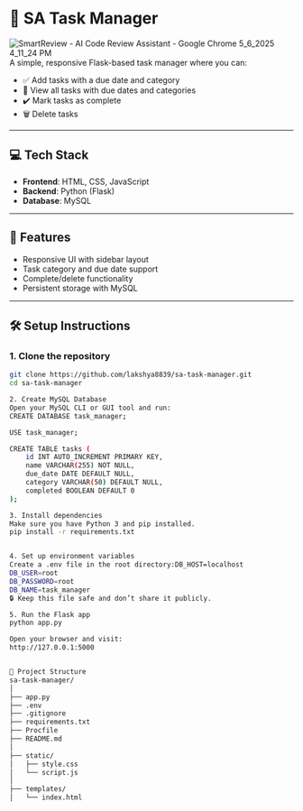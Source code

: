 # 📝 SA Task Manager
![SmartReview - AI Code Review Assistant - Google Chrome 5_6_2025 4_11_24 PM](https://github.com/user-attachments/assets/3667927b-bd16-4e1c-85a6-cc713833d8f0)
A simple, responsive Flask-based task manager where you can:

- ✅ Add tasks with a due date and category  
- 📅 View all tasks with due dates and categories  
- ✔️ Mark tasks as complete  
- 🗑️ Delete tasks  

---

## 💻 Tech Stack

- **Frontend**: HTML, CSS, JavaScript  
- **Backend**: Python (Flask)  
- **Database**: MySQL  

---

## 🚀 Features

- Responsive UI with sidebar layout  
- Task category and due date support  
- Complete/delete functionality  
- Persistent storage with MySQL  

---

## 🛠️ Setup Instructions

### 1. Clone the repository

```bash
git clone https://github.com/lakshya8839/sa-task-manager.git
cd sa-task-manager

2. Create MySQL Database
Open your MySQL CLI or GUI tool and run:
CREATE DATABASE task_manager;

USE task_manager;

CREATE TABLE tasks (
    id INT AUTO_INCREMENT PRIMARY KEY,
    name VARCHAR(255) NOT NULL,
    due_date DATE DEFAULT NULL,
    category VARCHAR(50) DEFAULT NULL,
    completed BOOLEAN DEFAULT 0
);

3. Install dependencies
Make sure you have Python 3 and pip installed.
pip install -r requirements.txt


4. Set up environment variables
Create a .env file in the root directory:DB_HOST=localhost
DB_USER=root
DB_PASSWORD=root
DB_NAME=task_manager
🔒 Keep this file safe and don’t share it publicly.

5. Run the Flask app
python app.py

Open your browser and visit:
http://127.0.0.1:5000


📁 Project Structure
sa-task-manager/
│
├── app.py
├── .env
├── .gitignore
├── requirements.txt
├── Procfile
├── README.md
│
├── static/
│   ├── style.css
│   └── script.js
│
├── templates/
│   └── index.html

